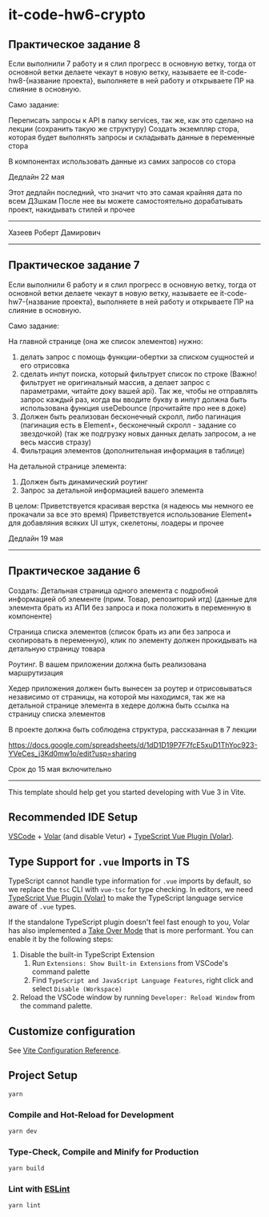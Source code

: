 # it-code-hw6-crypto

## Практическое задание 8

Если выполнили 7 работу и я слил прогресс в основную ветку, тогда от основной ветки делаете чекаут в новую ветку, называете ее it-code-hw8-{название проекта}, выполняете в ней работу и открываете ПР на слияние в основную.

Само задание:

Переписать запросы к API в папку services, так же, как это сделано на лекции (сохранить такую же структуру)
Создать экземпляр стора, которая будет выполнять запросы и складывать данные в переменные стора

В компонентах использовать данные из самих запросов со стора

Дедлайн 22 мая

Этот дедлайн последний, что значит что это самая крайняя дата по всем ДЗшкам
После нее вы можете самостоятельно дорабатывать проект, накидывать стилей и прочее

---

Хазеев Роберт Дамирович

---

## Практическое задание 7

Если выполнили 6 работу и я слил прогресс в основную ветку, тогда от основной ветки делаете чекаут в новую ветку, называете ее it-code-hw7-{название проекта}, выполняете в ней работу и открываете ПР на слияние в основную.

Само задание:

На главной странице (она же список элементов) нужно:

1. делать запрос с помощь функции-обертки за списком сущностей и его отрисовка
2. сделать инпут поиска, который фильтрует список по строке (Важно! фильтрует не оригинальный массив, а делает запрос с параметрами, читайте доку вашей api). Так же, чтобы не отправлять запрос каждый раз, когда вы вводите букву в инпут должна быть использована функция useDebounce (прочитайте про нее в доке)
3. Должен быть реализован бесконечный скролл, либо пагинация (пагинация есть в Element+, бесконечный скролл - задание со звездочкой) (так же подгрузку новых данных делать запросом, а не весь массив стразу)
4. Фильтрация элементов (дополнительная информация в таблице)

На детальной странице элемента:

1. Должен быть динамический роутинг
2. Запрос за детальной информацией вашего элемента

В целом:
Приветствуется красивая верстка (я надеюсь мы немного ее прокачали за все это время)
Приветствуется использование Element+ для добавляния всяких UI штук, скелетоны, лоадеры и прочее

Дедлайн 19 мая

---

## Практическое задание 6

Создать:
Детальная страница одного элемента с подробной информацией об элементе (прим. Товар, репозиторий итд) (данные для элемента брать из АПИ без запроса и пока положить в переменную в компоненте)

Страница списка элементов (список брать из апи без запроса и скопировать в переменную), клик по элементу должен прокидывать на детальную страницу товара

Роутинг. В вашем приложении должна быть реализована маршрутизация

Хедер приложения должен быть вынесен за роутер и отрисовываться независимо от страницы, на которой мы находимся, так же на детальной странице элемента в хедере должна быть ссылка на страницу списка элементов

В проекте должна быть соблюдена структура, рассказанная в 7 лекции

https://docs.google.com/spreadsheets/d/1dD1D19P7F7fcE5xuD1ThYoc923-YVeCes_j3Kd0mw1o/edit?usp=sharing

Срок до 15 мая включительно

---

This template should help get you started developing with Vue 3 in Vite.

## Recommended IDE Setup

[VSCode](https://code.visualstudio.com/) + [Volar](https://marketplace.visualstudio.com/items?itemName=Vue.volar) (and disable Vetur) + [TypeScript Vue Plugin (Volar)](https://marketplace.visualstudio.com/items?itemName=Vue.vscode-typescript-vue-plugin).

## Type Support for `.vue` Imports in TS

TypeScript cannot handle type information for `.vue` imports by default, so we replace the `tsc` CLI with `vue-tsc` for type checking. In editors, we need [TypeScript Vue Plugin (Volar)](https://marketplace.visualstudio.com/items?itemName=Vue.vscode-typescript-vue-plugin) to make the TypeScript language service aware of `.vue` types.

If the standalone TypeScript plugin doesn't feel fast enough to you, Volar has also implemented a [Take Over Mode](https://github.com/johnsoncodehk/volar/discussions/471#discussioncomment-1361669) that is more performant. You can enable it by the following steps:

1. Disable the built-in TypeScript Extension
   1. Run `Extensions: Show Built-in Extensions` from VSCode's command palette
   2. Find `TypeScript and JavaScript Language Features`, right click and select `Disable (Workspace)`
2. Reload the VSCode window by running `Developer: Reload Window` from the command palette.

## Customize configuration

See [Vite Configuration Reference](https://vitejs.dev/config/).

## Project Setup

```sh
yarn
```

### Compile and Hot-Reload for Development

```sh
yarn dev
```

### Type-Check, Compile and Minify for Production

```sh
yarn build
```

### Lint with [ESLint](https://eslint.org/)

```sh
yarn lint
```
